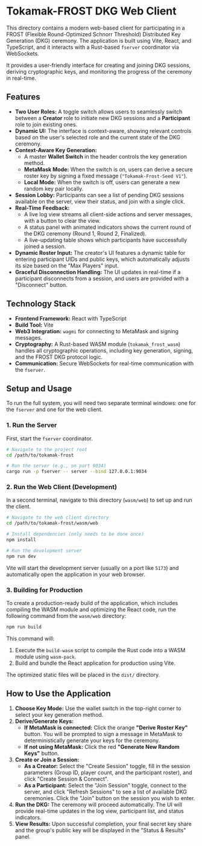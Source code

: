 # Tokamak-FROST DKG Web Client

This directory contains a modern web-based client for participating in a FROST (Flexible Round-Optimized Schnorr Threshold) Distributed Key Generation (DKG) ceremony. The application is built using Vite, React, and TypeScript, and it interacts with a Rust-based `fserver` coordinator via WebSockets.

It provides a user-friendly interface for creating and joining DKG sessions, deriving cryptographic keys, and monitoring the progress of the ceremony in real-time.

## Features

- **Two User Roles:** A toggle switch allows users to seamlessly switch between a **Creator** role to initiate new DKG sessions and a **Participant** role to join existing ones.
- **Dynamic UI:** The interface is context-aware, showing relevant controls based on the user's selected role and the current state of the DKG ceremony.
- **Context-Aware Key Generation:**
  - A master **Wallet Switch** in the header controls the key generation method.
  - **MetaMask Mode:** When the switch is on, users can derive a secure roster key by signing a fixed message (`"Tokamak-Frost-Seed V1"`).
  - **Local Mode:** When the switch is off, users can generate a new random key pair locally.
- **Session Lobby:** Participants can see a list of pending DKG sessions available on the server, view their status, and join with a single click.
- **Real-Time Feedback:**
  - A live log view streams all client-side actions and server messages, with a button to clear the view.
  - A status panel with animated indicators shows the current round of the DKG ceremony (Round 1, Round 2, Finalized).
  - A live-updating table shows which participants have successfully joined a session.
- **Dynamic Roster Input:** The creator's UI features a dynamic table for entering participant UIDs and public keys, which automatically adjusts its size based on the "Max Players" input.
- **Graceful Disconnection Handling:** The UI updates in real-time if a participant disconnects from a session, and users are provided with a "Disconnect" button.

## Technology Stack

- **Frontend Framework:** React with TypeScript
- **Build Tool:** Vite
- **Web3 Integration:** `wagmi` for connecting to MetaMask and signing messages.
- **Cryptography:** A Rust-based WASM module (`tokamak_frost_wasm`) handles all cryptographic operations, including key generation, signing, and the FROST DKG protocol logic.
- **Communication:** Secure WebSockets for real-time communication with the `fserver`.

## Setup and Usage

To run the full system, you will need two separate terminal windows: one for the `fserver` and one for the web client.

### 1. Run the Server

First, start the `fserver` coordinator.

```sh
# Navigate to the project root
cd /path/to/tokamak-frost

# Run the server (e.g., on port 9034)
cargo run -p fserver -- server --bind 127.0.0.1:9034
```

### 2. Run the Web Client (Development)

In a second terminal, navigate to this directory (`wasm/web`) to set up and run the client.

```sh
# Navigate to the web client directory
cd /path/to/tokamak-frost/wasm/web

# Install dependencies (only needs to be done once)
npm install

# Run the development server
npm run dev
```

Vite will start the development server (usually on a port like `5173`) and automatically open the application in your web browser.

### 3. Building for Production

To create a production-ready build of the application, which includes compiling the WASM module and optimizing the React code, run the following command from the `wasm/web` directory:

```sh
npm run build
```

This command will:
1.  Execute the `build-wasm` script to compile the Rust code into a WASM module using `wasm-pack`.
2.  Build and bundle the React application for production using Vite.

The optimized static files will be placed in the `dist/` directory.

## How to Use the Application

1.  **Choose Key Mode:** Use the wallet switch in the top-right corner to select your key generation method.
2.  **Derive/Generate Keys:**
    - **If MetaMask is connected:** Click the orange **"Derive Roster Key"** button. You will be prompted to sign a message in MetaMask to deterministically generate your keys for the ceremony.
    - **If not using MetaMask:** Click the red **"Generate New Random Keys"** button.
3.  **Create or Join a Session:**
    - **As a Creator:** Select the "Create Session" toggle, fill in the session parameters (Group ID, player count, and the participant roster), and click "Create Session & Connect".
    - **As a Participant:** Select the "Join Session" toggle, connect to the server, and click "Refresh Sessions" to see a list of available DKG ceremonies. Click the "Join" button on the session you wish to enter.
4.  **Run the DKG:** The ceremony will proceed automatically. The UI will provide real-time updates in the log view, participant list, and status indicators.
5.  **View Results:** Upon successful completion, your final secret key share and the group's public key will be displayed in the "Status & Results" panel.
